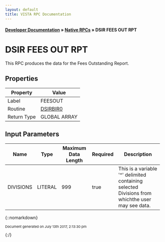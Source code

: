 ```yaml
---
layout: default
title: VISTA RPC Documentation
---
```


#### [Developer Documentation](../index) &#187; [Native RPCs](TableOfContents) &#187; DSIR FEES OUT RPT<br/>
# DSIR FEES OUT RPT

This RPC produces the data for the Fees Outstanding Report.

## Properties

Property | Value
--- | ---
Label | FEESOUT
Routine | [DSIRBIR0](http://code.osehra.org/dox/Routine_DSIRBIR0_source.html)
Return Type | GLOBAL ARRAY


## Input Parameters

Name | Type | Maximum Data Length | Required | Description
--- | --- | --- | --- | ---
DIVISIONS | LITERAL | 999 | true | This is a variable &#x27;^&#x27; delimited containing selected Divisions from whichthe user may see data.



{::nomarkdown} <br/><p style="font-size: 11px">Document generated on July 13th 2017, 2:13:30 pm</p>{:/}